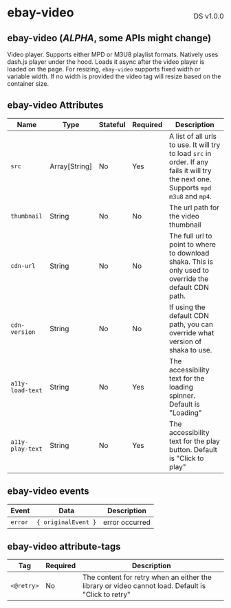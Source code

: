 <h1 style='display: flex; justify-content: space-between; align-items: center;'>
    <span>
        ebay-video
    </span>
    <span style='font-weight: normal; font-size: medium; margin-bottom: -15px;'>
        DS v1.0.0
    </span>
</h1>

## ebay-video (*ALPHA*, some APIs might change)

Video player. Supports either MPD or M3U8 playlist formats.
Natively uses dash.js player under the hood. Loads it async after the video player is loaded on the page.
For resizing, `ebay-video` supports fixed width or variable width. If no width is provided the video tag will resize based on the container size.

## ebay-video Attributes

Name | Type | Stateful | Required | Description
--- | --- | --- | --- | ---
`src` | Array\[String\] | No | Yes | A list of all urls to use. It will try to load `src` in order. If any fails it will try the next one. Supports `mpd` `m3u8` and `mp4`.
`thumbnail` | String | No | No | The url path for the video thumbnail
`cdn-url` | String | No | No | The full url to point to where to download shaka. This is only used to override the default CDN path.
`cdn-version` | String | No | No | If using the default CDN path, you can override what version of shaka to use.
`a11y-load-text` | String | No | Yes | The accessibility text for the loading spinner. Default is "Loading"
`a11y-play-text` | String | No | Yes | The accessibility text for the play button.  Default is "Click to play"

## ebay-video events
Event | Data |  Description
--- | --- | ---
`error` | `{ originalEvent }` | error occurred

## ebay-video attribute-tags
Tag | Required | Description
--- | --- | ---
`<@retry>` | No | The content for retry when an either the library or video cannot load. Default is "Click to retry"
